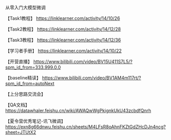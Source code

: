 从零入门大模型微调

【Task1教程】 https://linklearner.com/activity/14/10/26

【Task2教程】 https://linklearner.com/activity/14/12/28

【Task3教程】 https://linklearner.com/activity/14/12/36

【学习者手册】 https://linklearner.com/activity/14/10/22

【开营直播】 https://www.bilibili.com/video/BV15U411S7L5/?spm_id_from=333.999.0.0

【baseline精读】 https://www.bilibili.com/video/BV1AM4m117rt/?spm_id_from=autoNext

【上分思路交流会】 

【QA文档】 https://datawhaler.feishu.cn/wiki/AWAQwWgPkignkUkU43zcbdfQnrh

【夏令营优秀笔记-讯飞微调】 https://exn8g66dnwu.feishu.cn/sheets/M4LFsR8oAhnFKZtGdZHcDJn4ncg?sheet=JTUtX2
